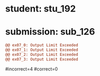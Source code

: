 # student: stu_192
# submission: sub_126

```diff
@@ ex07_0: Output Limit Exceeded
@@ ex07_1: Output Limit Exceeded
@@ ex07_2: Output Limit Exceeded
@@ ex07_3: Output Limit Exceeded
```
#incorrect=4
#correct=0
